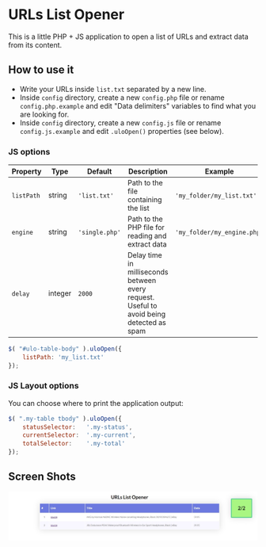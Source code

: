 # URLs List Opener

This is a little PHP + JS application to open a list of URLs and extract data from its content.

## How to use it

- Write your URLs inside `list.txt` separated by a new line.
- Inside `config` directory, create a new `config.php` file or rename `config.php.example` and edit "Data delimiters" variables to find what you are looking for.
- Inside `config` directory, create a new `config.js` file or rename `config.js.example` and edit `.uloOpen()` properties (see below).

### JS options

| Property   | Type    | Default        | Description                                                  | Example                     |
| ---------- | ------- | -------------- | ------------------------------------------------------------ | --------------------------- |
| `listPath` | string  | `'list.txt'`   | Path to the file containing the list                         | `'my_folder/my_list.txt'`  |
| `engine`   | string  | `'single.php'` | Path to the PHP file for reading and extract data            | `'my_folder/my_engine.php'` |
| `delay`    | integer | `2000`         | Delay time in milliseconds between every request. Useful to avoid being detected as spam |                             |

``````javascript
$( "#ulo-table-body" ).uloOpen({
    listPath: 'my_list.txt'
});
``````

### JS Layout options
You can choose where to print the application output:
``````javascript
$( ".my-table tbody" ).uloOpen({
    statusSelector:   '.my-status',
    currentSelector:  '.my-current',
    totalSelector:    '.my-total'
});
``````

## Screen Shots
![List Filled](screenshot.jpg)